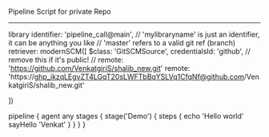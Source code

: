 Pipeline Script for private Repo

-----------------------------------------------------------------------------------------------------------------------------------------------------------------
library identifier: 'pipeline_call@main',
    // 'mylibraryname' is just an identifier, it can be anything you like
    // 'master' refers to a valid git ref (branch)
    retriever: modernSCM([
      $class: 'GitSCMSource',
      credentialsId: 'github', // remove this if it's public!
     // remote: 'https://github.com/VenkatgiriS/shalib_new.git'
      remote: 'https://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@github.com/VenkatgiriS/shalib_new.git'
      
])

pipeline {
    agent any
    stages {
        stage('Demo') {
            steps {
                echo 'Hello world'
                sayHello 'Venkat'
            }
        }
    }
}
